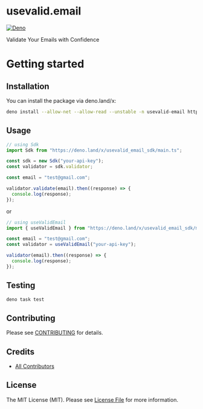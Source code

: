 # usevalid.email

[![Deno](https://github.com/usevalid-email/deno-sdk/actions/workflows/deno.yml/badge.svg)](https://github.com/usevalid-email/deno-sdk/actions/workflows/deno.yml)

Validate Your Emails with Confidence

# Getting started

## Installation

You can install the package via deno.land/x:

```bash
deno install --allow-net --allow-read --unstable -n usevalid-email https://deno.land/x/usevalid_email_sdk/main.ts
```

## Usage

```ts
// using Sdk
import Sdk from "https://deno.land/x/usevalid_email_sdk/main.ts";

const sdk = new Sdk("your-api-key");
const validator = sdk.validator;

const email = "test@gmail.com";

validator.validate(email).then((response) => {
  console.log(response);
});
```

or

```ts
// using useValidEmail
import { useValidEmail } from "https://deno.land/x/usevalid_email_sdk/main.ts";

const email = "test@gmail.com";
const validator = useValidEmail("your-api-key");

validator(email).then((response) => {
  console.log(response);
});
```

## Testing

```bash
deno task test
```

## Contributing

Please see [CONTRIBUTING](CONTRIBUTING.md) for details.

## Credits

- [All Contributors](https://github.com/usevalid-email/js-sdk/graphs/contributors)

## License

The MIT License (MIT). Please see [License File](LICENSE) for more information.
